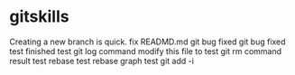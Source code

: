 # gitskills
Creating a new branch is quick.
fix READMD.md
git bug fixed 
git bug fixed test finished
test git log command
modify this file to test git rm command result
test rebase
test rebase graph
test git add -i
